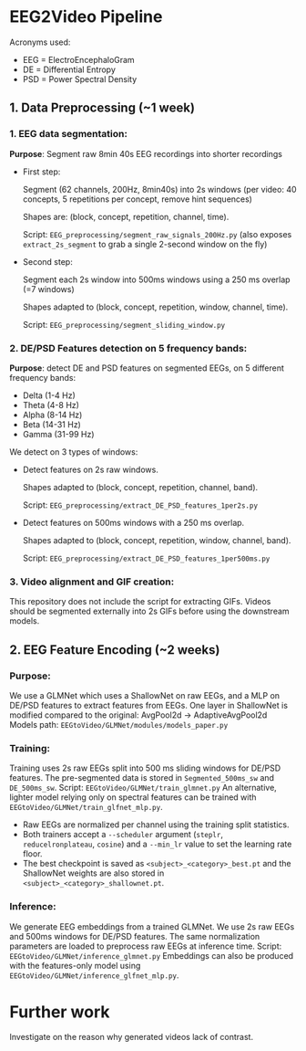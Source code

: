 # EEG2Video Pipeline
Acronyms used:
- EEG = ElectroEncephaloGram
- DE = Differential Entropy
- PSD = Power Spectral Density

## 1. Data Preprocessing (~1 week)
### 1. EEG data segmentation:

**Purpose**: Segment raw 8min 40s EEG recordings into shorter recordings

- First step:

  Segment (62 channels, 200Hz, 8min40s) into 2s windows (per video: 40 concepts, 5 repetitions per concept, remove hint sequences)

  Shapes are: (block, concept, repetition, channel, time).

  Script: `EEG_preprocessing/segment_raw_signals_200Hz.py`
  (also exposes `extract_2s_segment` to grab a single 2-second window on the fly)

- Second step:

  Segment each 2s window into 500ms windows using a 250 ms overlap (=7 windows)

  Shapes adapted to (block, concept, repetition, window, channel, time).

  Script: `EEG_preprocessing/segment_sliding_window.py`

### 2. DE/PSD Features detection on 5 frequency bands:

**Purpose**: detect DE and PSD features on segmented EEGs, on 5 different frequency bands:

- Delta (1-4 Hz)
- Theta (4-8 Hz)
- Alpha (8-14 Hz)
- Beta (14-31 Hz)
- Gamma (31-99 Hz)

We detect on 3 types of windows:

- Detect features on 2s raw windows.

  Shapes adapted to (block, concept, repetition, channel, band).

  Script: `EEG_preprocessing/extract_DE_PSD_features_1per2s.py`

- Detect features on 500ms windows with a 250 ms overlap.

  Shapes adapted to (block, concept, repetition, window, channel, band).

  Script: `EEG_preprocessing/extract_DE_PSD_features_1per500ms.py`

### 3. Video alignment and GIF creation:

This repository does not include the script for extracting GIFs. Videos should be segmented externally into 2s GIFs before using the downstream models.

## 2. EEG Feature Encoding (~2 weeks)
### Purpose:
We use a GLMNet which uses a ShallowNet on raw EEGs, and a MLP on DE/PSD features to extract features from EEGs.
One layer in ShallowNet is modified compared to the original: AvgPool2d -> AdaptiveAvgPool2d
Models path: `EEGtoVideo/GLMNet/modules/models_paper.py`

### Training:
Training uses 2s raw EEGs split into 500 ms sliding windows for DE/PSD features.
The pre-segmented data is stored in `Segmented_500ms_sw` and `DE_500ms_sw`.
Script: `EEGtoVideo/GLMNet/train_glmnet.py`
An alternative, lighter model relying only on spectral features can be trained with `EEGtoVideo/GLMNet/train_glfnet_mlp.py`.
- Raw EEGs are normalized per channel using the training split statistics.
- Both trainers accept a `--scheduler` argument (`steplr`, `reducelronplateau`, `cosine`) and a `--min_lr` value to set the learning rate floor.
- The best checkpoint is saved as `<subject>_<category>_best.pt` and the ShallowNet weights are also stored in `<subject>_<category>_shallownet.pt`.

### Inference:
We generate EEG embeddings from a trained GLMNet.
We use 2s raw EEGs and 500ms windows for DE/PSD features.
The same normalization parameters are loaded to preprocess raw EEGs at inference time.
Script: `EEGtoVideo/GLMNet/inference_glmnet.py`
Embeddings can also be produced with the features-only model using `EEGtoVideo/GLMNet/inference_glfnet_mlp.py`.

# Further work
Investigate on the reason why generated videos lack of contrast.
